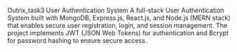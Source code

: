 Outrix_task3
User Authentication System A full-stack User Authentication System built with MongoDB, Express.js, React.js, and Node.js (MERN stack) that enables secure user registration, login, and session management. The project implements JWT (JSON Web Tokens) for authentication and Bcrypt for password hashing to ensure secure access.
